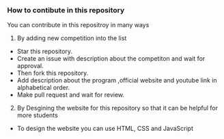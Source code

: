 ### How to contibute in this repository 

You can contribute in this repositroy in many ways 

1. By adding new competition into the list 

- Star this repository.
- Create an issue with description about the competiton and wait for approval.
- Then fork this repository.
- Add description about the program ,official website and youtube link in alphabetical order.
- Make pull request and wait for review.

2. By Desgining the website for this repository so that it can be helpful for more students

- To design the website you can use HTML, CSS and JavaScript 
